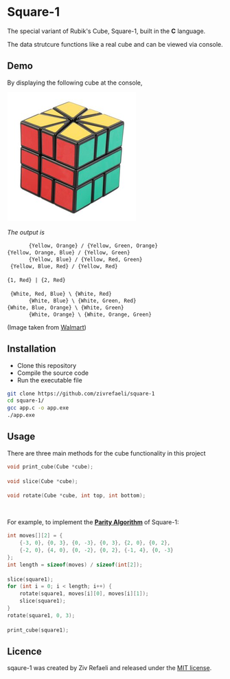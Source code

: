 # Square-1
The special variant of Rubik's Cube, Square-1, built in the <b>C</b> language.

The data strutcure functions like a real cube and can be viewed via console.

## Demo
By displaying the following cube at the console,

![square-1](/assets/model.jpeg)

<i>The output is</i>

```
       {Yellow, Orange} / {Yellow, Green, Orange}
{Yellow, Orange, Blue} / {Yellow, Green}
       {Yellow, Blue} / {Yellow, Red, Green}
 {Yellow, Blue, Red} / {Yellow, Red}

{1, Red} | {2, Red}

 {White, Red, Blue} \ {White, Red}
       {White, Blue} \ {White, Green, Red}
{White, Blue, Orange} \ {White, Green}
       {White, Orange} \ {White, Orange, Green}
```

(Image taken from [Walmart](https://i5.walmartimages.com/asr/cf69bda5-e90f-4508-bb01-165ccb8c7fac.9214a75dc2105517d8beeb2d02ef2d6d.jpeg))

## Installation

- Clone this repository
- Compile the source code
- Run the executable file

```sh
git clone https://github.com/zivrefaeli/square-1
cd square-1/
gcc app.c -o app.exe
./app.exe
```

## Usage

There are three main methods for the cube functionality in this project
```c
void print_cube(Cube *cube);

void slice(Cube *cube);

void rotate(Cube *cube, int top, int bottom);
```

<br />

For example, to implement the <b>[Parity Algorithm](https://www.kungfoomanchu.com/guides/andy-klise-square-1.pdf)</b> of Square-1:

```c
int moves[][2] = {
    {-3, 0}, {0, 3}, {0, -3}, {0, 3}, {2, 0}, {0, 2}, 
    {-2, 0}, {4, 0}, {0, -2}, {0, 2}, {-1, 4}, {0, -3}
};
int length = sizeof(moves) / sizeof(int[2]);

slice(square1);
for (int i = 0; i < length; i++) {
    rotate(square1, moves[i][0], moves[i][1]);
    slice(square1);
}
rotate(square1, 0, 3);

print_cube(square1);
```

## Licence

sqaure-1 was created by Ziv Refaeli and released under the [MIT license](https://github.com/zivrefaeli/square-1/blob/master/LICENCE).
